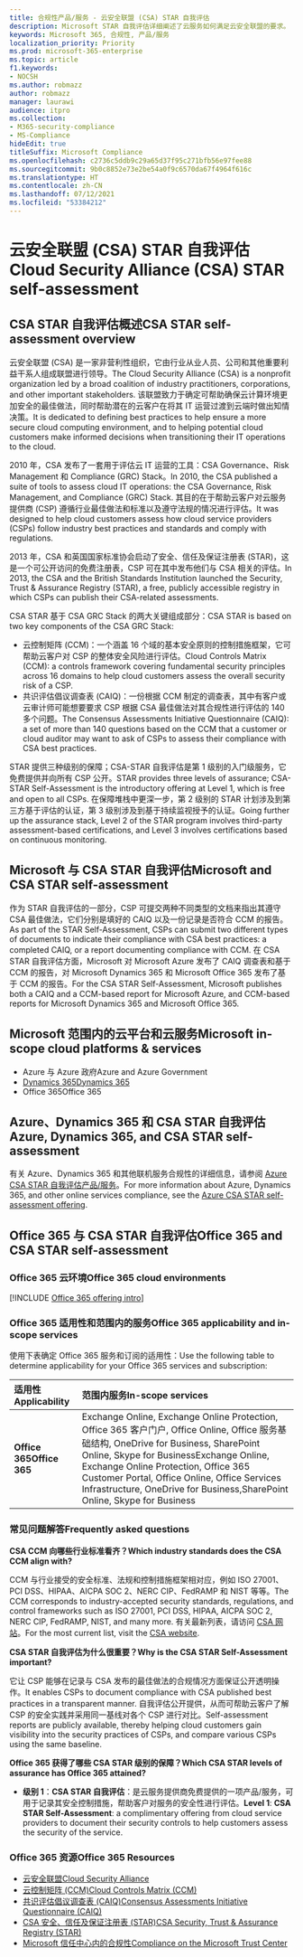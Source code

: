 ```yaml
---
title: 合规性产品/服务 - 云安全联盟 (CSA) STAR 自我评估
description: Microsoft STAR 自我评估详细阐述了云服务如何满足云安全联盟的要求。
keywords: Microsoft 365, 合规性, 产品/服务
localization_priority: Priority
ms.prod: microsoft-365-enterprise
ms.topic: article
f1.keywords:
- NOCSH
ms.author: robmazz
author: robmazz
manager: laurawi
audience: itpro
ms.collection:
- M365-security-compliance
- MS-Compliance
hideEdit: true
titleSuffix: Microsoft Compliance
ms.openlocfilehash: c2736c5ddb9c29a65d37f95c271bfb56e97fee88
ms.sourcegitcommit: 9b0c8852e73e2be54a0f9c6570da67f4964f616c
ms.translationtype: HT
ms.contentlocale: zh-CN
ms.lasthandoff: 07/12/2021
ms.locfileid: "53384212"
---
```

# <a name="cloud-security-alliance-csa-star-self-assessment"></a><span data-ttu-id="e229d-104">云安全联盟 (CSA) STAR 自我评估</span><span class="sxs-lookup"><span data-stu-id="e229d-104">Cloud Security Alliance (CSA) STAR self-assessment</span></span>

## <a name="csa-star-self-assessment-overview"></a><span data-ttu-id="e229d-105">CSA STAR 自我评估概述</span><span class="sxs-lookup"><span data-stu-id="e229d-105">CSA STAR self-assessment overview</span></span>

<span data-ttu-id="e229d-106">云安全联盟 (CSA) 是一家非营利性组织，它由行业从业人员、公司和其他重要利益干系人组成联盟进行领导。</span><span class="sxs-lookup"><span data-stu-id="e229d-106">The Cloud Security Alliance (CSA) is a nonprofit organization led by a broad coalition of industry practitioners, corporations, and other important stakeholders.</span></span> <span data-ttu-id="e229d-107">该联盟致力于确定可帮助确保云计算环境更加安全的最佳做法，同时帮助潜在的云客户在将其 IT 运营过渡到云端时做出知情决策。</span><span class="sxs-lookup"><span data-stu-id="e229d-107">It is dedicated to defining best practices to help ensure a more secure cloud computing environment, and to helping potential cloud customers make informed decisions when transitioning their IT operations to the cloud.</span></span>  
  
<span data-ttu-id="e229d-108">2010 年，CSA 发布了一套用于评估云 IT 运营的工具：CSA Governance、Risk Management 和 Compliance (GRC) Stack。</span><span class="sxs-lookup"><span data-stu-id="e229d-108">In 2010, the CSA published a suite of tools to assess cloud IT operations: the CSA Governance, Risk Management, and Compliance (GRC) Stack.</span></span> <span data-ttu-id="e229d-109">其目的在于帮助云客户对云服务提供商 (CSP) 遵循行业最佳做法和标准以及遵守法规的情况进行评估。</span><span class="sxs-lookup"><span data-stu-id="e229d-109">It was designed to help cloud customers assess how cloud service providers (CSPs) follow industry best practices and standards and comply with regulations.</span></span>  
  
<span data-ttu-id="e229d-110">2013 年，CSA 和英国国家标准协会启动了安全、信任及保证注册表 (STAR)，这是一个可公开访问的免费注册表，CSP 可在其中发布他们与 CSA 相关的评估。</span><span class="sxs-lookup"><span data-stu-id="e229d-110">In 2013, the CSA and the British Standards Institution launched the Security, Trust & Assurance Registry (STAR), a free, publicly accessible registry in which CSPs can publish their CSA-related assessments.</span></span>  
  
<span data-ttu-id="e229d-111">CSA STAR 基于 CSA GRC Stack 的两大关键组成部分：</span><span class="sxs-lookup"><span data-stu-id="e229d-111">CSA STAR is based on two key components of the CSA GRC Stack:</span></span>

- <span data-ttu-id="e229d-112">云控制矩阵 (CCM)：一个涵盖 16 个域的基本安全原则的控制措施框架，它可帮助云客户对 CSP 的整体安全风险进行评估。</span><span class="sxs-lookup"><span data-stu-id="e229d-112">Cloud Controls Matrix (CCM): a controls framework covering fundamental security principles across 16 domains to help cloud customers assess the overall security risk of a CSP.</span></span>
- <span data-ttu-id="e229d-113">共识评估倡议调查表 (CAIQ)：一份根据 CCM 制定的调查表，其中有客户或云审计师可能想要要求 CSP 根据 CSA 最佳做法对其合规性进行评估的 140 多个问题。</span><span class="sxs-lookup"><span data-stu-id="e229d-113">The Consensus Assessments Initiative Questionnaire (CAIQ): a set of more than 140 questions based on the CCM that a customer or cloud auditor may want to ask of CSPs to assess their compliance with CSA best practices.</span></span>

<span data-ttu-id="e229d-114">STAR 提供三种级别的保障；CSA-STAR 自我评估是第 1 级别的入门级服务，它免费提供并向所有 CSP 公开。</span><span class="sxs-lookup"><span data-stu-id="e229d-114">STAR provides three levels of assurance; CSA-STAR Self-Assessment is the introductory offering at Level 1, which is free and open to all CSPs.</span></span> <span data-ttu-id="e229d-115">在保障堆栈中更深一步，第 2 级别的 STAR 计划涉及到第三方基于评估的认证，第 3 级别涉及到基于持续监视授予的认证。</span><span class="sxs-lookup"><span data-stu-id="e229d-115">Going further up the assurance stack, Level 2 of the STAR program involves third-party assessment-based certifications, and Level 3 involves certifications based on continuous monitoring.</span></span>

## <a name="microsoft-and-csa-star-self-assessment"></a><span data-ttu-id="e229d-116">Microsoft 与 CSA STAR 自我评估</span><span class="sxs-lookup"><span data-stu-id="e229d-116">Microsoft and CSA STAR self-assessment</span></span>

<span data-ttu-id="e229d-117">作为 STAR 自我评估的一部分，CSP 可提交两种不同类型的文档来指出其遵守 CSA 最佳做法，它们分别是填好的 CAIQ 以及一份记录是否符合 CCM 的报告。</span><span class="sxs-lookup"><span data-stu-id="e229d-117">As part of the STAR Self-Assessment, CSPs can submit two different types of documents to indicate their compliance with CSA best practices: a completed CAIQ, or a report documenting compliance with CCM.</span></span> <span data-ttu-id="e229d-118">在 CSA STAR 自我评估方面，Microsoft 对 Microsoft Azure 发布了 CAIQ 调查表和基于 CCM 的报告，对 Microsoft Dynamics 365 和 Microsoft Office 365 发布了基于 CCM 的报告。</span><span class="sxs-lookup"><span data-stu-id="e229d-118">For the CSA STAR Self-Assessment, Microsoft publishes both a CAIQ and a CCM-based report for Microsoft Azure, and CCM-based reports for Microsoft Dynamics 365 and Microsoft Office 365.</span></span>  

## <a name="microsoft-in-scope-cloud-platforms--services"></a><span data-ttu-id="e229d-119">Microsoft 范围内的云平台和云服务</span><span class="sxs-lookup"><span data-stu-id="e229d-119">Microsoft in-scope cloud platforms & services</span></span>

- <span data-ttu-id="e229d-120">Azure 与 Azure 政府</span><span class="sxs-lookup"><span data-stu-id="e229d-120">Azure and Azure Government</span></span>
- [<span data-ttu-id="e229d-121">Dynamics 365</span><span class="sxs-lookup"><span data-stu-id="e229d-121">Dynamics 365</span></span>](https://aka.ms/d365-compliance-list)
- <span data-ttu-id="e229d-122">Office 365</span><span class="sxs-lookup"><span data-stu-id="e229d-122">Office 365</span></span>

## <a name="azure-dynamics-365-and-csa-star-self-assessment"></a><span data-ttu-id="e229d-123">Azure、Dynamics 365 和 CSA STAR 自我评估</span><span class="sxs-lookup"><span data-stu-id="e229d-123">Azure, Dynamics 365, and CSA STAR self-assessment</span></span>

<span data-ttu-id="e229d-124">有关 Azure、Dynamics 365 和其他联机服务合规性的详细信息，请参阅 [Azure CSA STAR 自我评估产品/服务](/azure/compliance/offerings/offering-csa-star-self-assessment)。</span><span class="sxs-lookup"><span data-stu-id="e229d-124">For more information about Azure, Dynamics 365, and other online services compliance, see the [Azure CSA STAR self-assessment offering](/azure/compliance/offerings/offering-csa-star-self-assessment).</span></span>

## <a name="office-365-and-csa-star-self-assessment"></a><span data-ttu-id="e229d-125">Office 365 与 CSA STAR 自我评估</span><span class="sxs-lookup"><span data-stu-id="e229d-125">Office 365 and CSA STAR self-assessment</span></span>

### <a name="office-365-cloud-environments"></a><span data-ttu-id="e229d-126">Office 365 云环境</span><span class="sxs-lookup"><span data-stu-id="e229d-126">Office 365 cloud environments</span></span>

[!INCLUDE [Office 365 offering intro](../includes/o365-offering-introduction.md)]

### <a name="office-365-applicability-and-in-scope-services"></a><span data-ttu-id="e229d-127">Office 365 适用性和范围内的服务</span><span class="sxs-lookup"><span data-stu-id="e229d-127">Office 365 applicability and in-scope services</span></span>

<span data-ttu-id="e229d-128">使用下表确定 Office 365 服务和订阅的适用性：</span><span class="sxs-lookup"><span data-stu-id="e229d-128">Use the following table to determine applicability for your Office 365 services and subscription:</span></span>

| <span data-ttu-id="e229d-129">**适用性**</span><span class="sxs-lookup"><span data-stu-id="e229d-129">**Applicability**</span></span> | <span data-ttu-id="e229d-130">**范围内服务**</span><span class="sxs-lookup"><span data-stu-id="e229d-130">**In-scope services**</span></span> |
|:------------------|:----------------------|
| <span data-ttu-id="e229d-131">**Office 365**</span><span class="sxs-lookup"><span data-stu-id="e229d-131">**Office 365**</span></span> |<span data-ttu-id="e229d-132">Exchange Online, Exchange Online Protection, Office 365 客户门户, Office Online, Office 服务基础结构, OneDrive for Business, SharePoint Online, Skype for Business</span><span class="sxs-lookup"><span data-stu-id="e229d-132">Exchange Online, Exchange Online Protection, Office 365 Customer Portal, Office Online, Office Services Infrastructure, OneDrive for Business,SharePoint Online, Skype for Business</span></span> |

### <a name="frequently-asked-questions"></a><span data-ttu-id="e229d-133">常见问题解答</span><span class="sxs-lookup"><span data-stu-id="e229d-133">Frequently asked questions</span></span>

<span data-ttu-id="e229d-134">**CSA CCM 向哪些行业标准看齐？**</span><span class="sxs-lookup"><span data-stu-id="e229d-134">**Which industry standards does the CSA CCM align with?**</span></span>

<span data-ttu-id="e229d-135">CCM 与行业接受的安全标准、法规和控制措施框架相对应，例如 ISO 27001、PCI DSS、HIPAA、AICPA SOC 2、NERC CIP、FedRAMP 和 NIST 等等。</span><span class="sxs-lookup"><span data-stu-id="e229d-135">The CCM corresponds to industry-accepted security standards, regulations, and control frameworks such as ISO 27001, PCI DSS, HIPAA, AICPA SOC 2, NERC CIP, FedRAMP, NIST, and many more.</span></span> <span data-ttu-id="e229d-136">有关最新列表，请访问 [CSA 网站](https://cloudsecurityalliance.org/)。</span><span class="sxs-lookup"><span data-stu-id="e229d-136">For the most current list, visit the [CSA website](https://cloudsecurityalliance.org/).</span></span>

<span data-ttu-id="e229d-137">**CSA STAR 自我评估为什么很重要？**</span><span class="sxs-lookup"><span data-stu-id="e229d-137">**Why is the CSA STAR Self-Assessment important?**</span></span>

<span data-ttu-id="e229d-138">它让 CSP 能够在记录与 CSA 发布的最佳做法的合规情况方面保证公开透明操作。</span><span class="sxs-lookup"><span data-stu-id="e229d-138">It enables CSPs to document compliance with CSA published best practices in a transparent manner.</span></span> <span data-ttu-id="e229d-139">自我评估公开提供，从而可帮助云客户了解 CSP 的安全实践并采用同一基线对各个 CSP 进行对比。</span><span class="sxs-lookup"><span data-stu-id="e229d-139">Self-assessment reports are publicly available, thereby helping cloud customers gain visibility into the security practices of CSPs, and compare various CSPs using the same baseline.</span></span>

<span data-ttu-id="e229d-140">**Office 365 获得了哪些 CSA STAR 级别的保障？**</span><span class="sxs-lookup"><span data-stu-id="e229d-140">**Which CSA STAR levels of assurance has Office 365 attained?**</span></span>

- <span data-ttu-id="e229d-141">**级别 1**：**CSA STAR 自我评估**：是云服务提供商免费提供的一项产品/服务，可用于记录其安全控制措施，帮助客户对服务的安全性进行评估。</span><span class="sxs-lookup"><span data-stu-id="e229d-141">**Level 1**: **CSA STAR Self-Assessment**: a complimentary offering from cloud service providers to document their security controls to help customers assess the security of the service.</span></span>

### <a name="office-365-resources"></a><span data-ttu-id="e229d-142">Office 365 资源</span><span class="sxs-lookup"><span data-stu-id="e229d-142">Office 365 Resources</span></span>

- [<span data-ttu-id="e229d-143">云安全联盟</span><span class="sxs-lookup"><span data-stu-id="e229d-143">Cloud Security Alliance</span></span>](https://cloudsecurityalliance.org/)
- [<span data-ttu-id="e229d-144">云控制矩阵 (CCM)</span><span class="sxs-lookup"><span data-stu-id="e229d-144">Cloud Controls Matrix (CCM)</span></span>](https://cloudsecurityalliance.org/group/cloud-controls-matrix/)
- [<span data-ttu-id="e229d-145">共识评估倡议调查表 (CAIQ)</span><span class="sxs-lookup"><span data-stu-id="e229d-145">Consensus Assessments Initiative Questionnaire (CAIQ)</span></span>](https://cloudsecurityalliance.org/group/consensus-assessments/)
- [<span data-ttu-id="e229d-146">CSA 安全、信任及保证注册表 (STAR)</span><span class="sxs-lookup"><span data-stu-id="e229d-146">CSA Security, Trust & Assurance Registry (STAR)</span></span>](https://cloudsecurityalliance.org/star/)
- [<span data-ttu-id="e229d-147">Microsoft 信任中心内的合规性</span><span class="sxs-lookup"><span data-stu-id="e229d-147">Compliance on the Microsoft Trust Center</span></span>](https://www.microsoft.com/trust-center/compliance/compliance-overview)